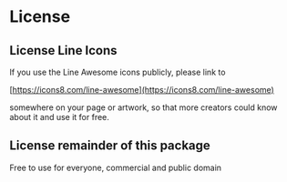# License

## License Line Icons

If you use the Line Awesome icons  publicly, please link to 

[https://icons8.com/line-awesome](https://icons8.com/line-awesome) 

somewhere on your page or artwork, so that more creators could know about it and use it for free.

## License remainder of this package

Free to use for everyone, commercial and public domain
